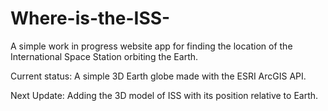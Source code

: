 # Where-is-the-ISS-

A simple work in progress website app for finding the location of the International Space Station orbiting the Earth.

Current status: A simple 3D Earth globe made with the ESRI ArcGIS API.

Next Update: Adding the 3D model of ISS with its position relative to Earth.
